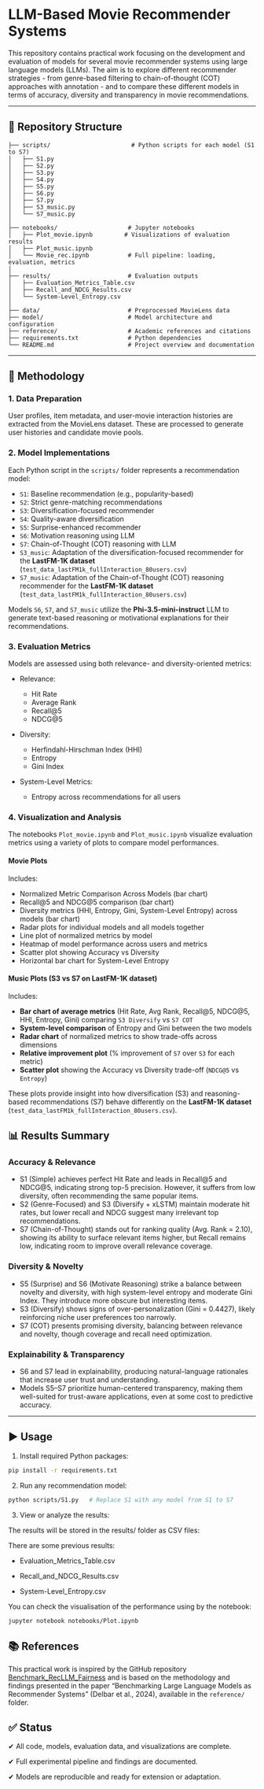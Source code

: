 # LLM-Based Movie Recommender Systems

This repository contains practical work focusing on the development and evaluation of models for several movie recommender systems using large language models (LLMs). The aim is to explore different recommender strategies - from genre-based filtering to chain-of-thought (COT) approaches with annotation - and to compare these different models in terms of accuracy, diversity and transparency in movie recommendations.

---

## 📁 Repository Structure

```text
├── scripts/                       # Python scripts for each model (S1 to S7)
│   ├── S1.py
│   ├── S2.py
│   ├── S3.py
│   ├── S4.py
│   ├── S5.py
│   ├── S6.py
│   ├── S7.py
│   ├── S3_music.py
│   └── S7_music.py
│
├── notebooks/                    # Jupyter notebooks
│   ├── Plot_movie.ipynb         # Visualizations of evaluation results
│   ├── Plot_music.ipynb  
│   └── Movie_rec.ipynb           # Full pipeline: loading, evaluation, metrics
│
├── results/                      # Evaluation outputs
│   ├── Evaluation_Metrics_Table.csv
│   ├── Recall_and_NDCG_Results.csv
│   └── System-Level_Entropy.csv
│
├── data/                         # Preprocessed MovieLens data
├── model/                        # Model architecture and configuration
├── reference/                    # Academic references and citations
├── requirements.txt              # Python dependencies
└── README.md                     # Project overview and documentation

```

---

## 🧠 Methodology

### 1. Data Preparation

User profiles, item metadata, and user-movie interaction histories are extracted from the MovieLens dataset. These are processed to generate user histories and candidate movie pools.

### 2. Model Implementations

Each Python script in the `scripts/` folder represents a recommendation model:

- `S1`: Baseline recommendation (e.g., popularity-based)  
- `S2`: Strict genre-matching recommendations  
- `S3`: Diversification-focused recommender  
- `S4`: Quality-aware diversification  
- `S5`: Surprise-enhanced recommender  
- `S6`: Motivation reasoning using LLM  
- `S7`: Chain-of-Thought (COT) reasoning with LLM  
- `S3_music`: Adaptation of the diversification-focused recommender for the **LastFM-1K dataset** (`test_data_lastFM1k_fullInteraction_80users.csv`)  
- `S7_music`: Adaptation of the Chain-of-Thought (COT) reasoning recommender for the **LastFM-1K dataset** (`test_data_lastFM1k_fullInteraction_80users.csv`)  

Models `S6`, `S7`, and `S7_music` utilize the **Phi-3.5-mini-instruct** LLM to generate text-based reasoning or motivational explanations for their recommendations.

### 3. Evaluation Metrics

Models are assessed using both relevance- and diversity-oriented metrics:

- Relevance:  
  - Hit Rate  
  - Average Rank  
  - Recall@5  
  - NDCG@5

- Diversity:  
  - Herfindahl-Hirschman Index (HHI)  
  - Entropy  
  - Gini Index

- System-Level Metrics:  
  - Entropy across recommendations for all users

### 4. Visualization and Analysis

The notebooks `Plot_movie.ipynb` and `Plot_music.ipynb` visualize evaluation metrics using a variety of plots to compare model performances.

#### Movie Plots
Includes:

- Normalized Metric Comparison Across Models (bar chart)  
- Recall@5 and NDCG@5 comparison (bar chart)  
- Diversity metrics (HHI, Entropy, Gini, System-Level Entropy) across models (bar chart)  
- Radar plots for individual models and all models together  
- Line plot of normalized metrics by model  
- Heatmap of model performance across users and metrics  
- Scatter plot showing Accuracy vs Diversity  
- Horizontal bar chart for System-Level Entropy  

#### Music Plots (S3 vs S7 on LastFM-1K dataset)
Includes:

- **Bar chart of average metrics** (Hit Rate, Avg Rank, Recall@5, NDCG@5, HHI, Entropy, Gini) comparing `S3 Diversify` vs `S7 COT`  
- **System-level comparison** of Entropy and Gini between the two models  
- **Radar chart** of normalized metrics to show trade-offs across dimensions  
- **Relative improvement plot** (% improvement of `S7` over `S3` for each metric)  
- **Scatter plot** showing the Accuracy vs Diversity trade-off (`NDCG@5` vs `Entropy`)  

These plots provide insight into how diversification (S3) and reasoning-based recommendations (S7) behave differently on the **LastFM-1K dataset** (`test_data_lastFM1k_fullInteraction_80users.csv`).

## 📊 Results Summary

### Accuracy & Relevance

- S1 (Simple) achieves perfect Hit Rate and leads in Recall@5 and NDCG@5, indicating strong top-5 precision. However, it suffers from low diversity, often recommending the same popular items.
- S2 (Genre-Focused) and S3 (Diversify + xLSTM) maintain moderate hit rates, but lower recall and NDCG suggest many irrelevant top recommendations.
- S7 (Chain-of-Thought) stands out for ranking quality (Avg. Rank = 2.10), showing its ability to surface relevant items higher, but Recall remains low, indicating room to improve overall relevance coverage.

### Diversity & Novelty

- S5 (Surprise) and S6 (Motivate Reasoning) strike a balance between novelty and diversity, with high system-level entropy and moderate Gini Index. They introduce more obscure but interesting items.
- S3 (Diversify) shows signs of over-personalization (Gini = 0.4427), likely reinforcing niche user preferences too narrowly.
- S7 (COT) presents promising diversity, balancing between relevance and novelty, though coverage and recall need optimization.

 ### Explainability & Transparency

- S6 and S7 lead in explainability, producing natural-language rationales that increase user trust and understanding.
- Models S5–S7 prioritize human-centered transparency, making them well-suited for trust-aware applications, even at some cost to predictive accuracy.

---

## ▶️ Usage

1. Install required Python packages:

```bash
pip install -r requirements.txt
```

2. Run any recommendation model:

```bash
python scripts/S1.py   # Replace S1 with any model from S1 to S7
```
3. View or analyze the results:

The results will be stored in the results/ folder as CSV files:

There are some previous results:

- Evaluation_Metrics_Table.csv

- Recall_and_NDCG_Results.csv

- System-Level_Entropy.csv

You can check the visualisation of the performance using by the notebook:

```bash
jupyter notebook notebooks/Plot.ipynb
```
## 📚 References

This practical work is inspired by the GitHub repository [Benchmark_RecLLM_Fairness](https://github.com/yasdel/Benchmark_RecLLM_Fairness) and is based on the methodology and findings presented in the paper “Benchmarking Large Language Models as Recommender Systems” (Delbar et al., 2024), available in the `reference/` folder.

## ✅ Status
✔ All code, models, evaluation data, and visualizations are complete.

✔ Full experimental pipeline and findings are documented.

✔ Models are reproducible and ready for extension or adaptation.
